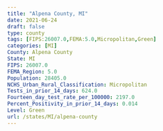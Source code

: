 ```yaml
---
title: "Alpena County, MI"
date: 2021-06-24
draft: false
type: county
tags: [FIPS:26007.0,FEMA:5.0,Micropolitan,Green]
categories: [MI]
County: Alpena County
State: MI
FIPS: 26007.0
FEMA_Region: 5.0
Population: 28405.0
NCHS_Urban_Rural_Classification: Micropolitan
Tests_in_prior_14_days: 624.0
Fourteen_day_test_rate_per_100000: 2197.0
Percent_Positivity_in_prior_14_days: 0.014
Level: Green
url: /states/MI/alpena-county
---
```



